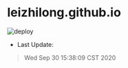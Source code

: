 # leizhilong.github.io

![deploy](https://github.com/leizhilong/blog/workflows/deploy/badge.svg)

* Last Update:
> Wed Sep 30 15:38:09 CST 2020

